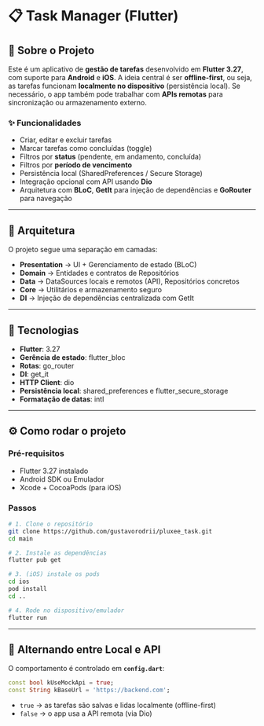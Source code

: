 # 📋 Task Manager (Flutter)

## 🚀 Sobre o Projeto

Este é um aplicativo de **gestão de tarefas** desenvolvido em **Flutter 3.27**, com suporte para **Android** e **iOS**.
A ideia central é ser **offline-first**, ou seja, as tarefas funcionam **localmente no dispositivo** (persistência local).
Se necessário, o app também pode trabalhar com **APIs remotas** para sincronização ou armazenamento externo.

### ✨ Funcionalidades

* Criar, editar e excluir tarefas
* Marcar tarefas como concluídas (toggle)
* Filtros por **status** (pendente, em andamento, concluída)
* Filtros por **período de vencimento**
* Persistência local (SharedPreferences / Secure Storage)
* Integração opcional com API usando **Dio**
* Arquitetura com **BLoC**, **GetIt** para injeção de dependências e **GoRouter** para navegação

---

## 🧱 Arquitetura

O projeto segue uma separação em camadas:

* **Presentation** → UI + Gerenciamento de estado (BLoC)
* **Domain** → Entidades e contratos de Repositórios
* **Data** → DataSources locais e remotos (API), Repositórios concretos
* **Core** → Utilitários e armazenamento seguro
* **DI** → Injeção de dependências centralizada com GetIt

---

## 🧰 Tecnologias

* **Flutter**: 3.27
* **Gerência de estado**: flutter\_bloc
* **Rotas**: go\_router
* **DI**: get\_it
* **HTTP Client**: dio
* **Persistência local**: shared\_preferences e flutter\_secure\_storage
* **Formatação de datas**: intl

---

## ⚙️ Como rodar o projeto

### Pré-requisitos

* Flutter 3.27 instalado
* Android SDK ou Emulador
* Xcode + CocoaPods (para iOS)

### Passos

```bash
# 1. Clone o repositório
git clone https://github.com/gustavorodrii/pluxee_task.git
cd main

# 2. Instale as dependências
flutter pub get

# 3. (iOS) instale os pods
cd ios
pod install
cd ..

# 4. Rode no dispositivo/emulador
flutter run
```

---

## 🔀 Alternando entre **Local** e **API**

O comportamento é controlado em **`config.dart`**:

```dart
const bool kUseMockApi = true; 
const String kBaseUrl = 'https://backend.com';
```

* `true` → as tarefas são salvas e lidas localmente (offline-first)
* `false` → o app usa a API remota (via Dio)


